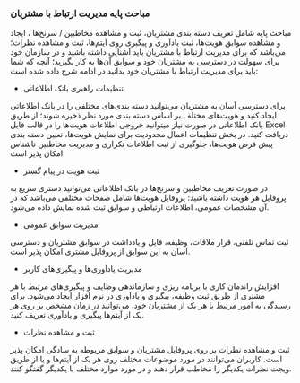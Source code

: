 ### مباحث پایه مدیریت ارتباط با مشتریان 

مباحث پایه شامل تعریف دسته بندی مشتریان،  ثبت و مشاهده مخاطبین / سرنخ‌ها ، ایجاد و مشاهده سوابق هویت‌ها، ثبت یادآوری و پیگیری روی آیتم‌ها، ثبت و مشاهده نظرات؛ می‌باشد که برای مدیریت ارتباط با مشتریان باید آشنایی داشته باشید و در سازمان خود برای سهولت در دسترسی به مشتریان خود و سوابق آن‌ها به کار بگیرید؛ آنچه که شما باید برای مدیریت ارتباط با مشتریان خود بدانید در ادامه شرح داده شده است:

-  تنظیمات راهبری بانک اطلاعاتی

برای دسترسی آسان به مشتریان می‌توانید دسته بندی‌های مختلفی را در بانک اطلاعاتی ایجاد کنید و هویت‌های مختلف بر اساس دسته بندی مورد نظر ذخیره شوند؛ از طریق بانک اطلاعاتی در صورت نیاز میتوانید خروجی اطلاعات هویت‌ها را در قالب فایل Excel دریافت کنید. در بخش تنظیمات  اعمال محدودیت برای نمایش هویت‌ها، تعیین دسته بندی پیش فرض هویت‌ها، جلوگیری از ثبت اطلاعات تکراری  و مدیریت مخاطبین ناشناس امکان پذیر است.

-  ثبت هویت در پیام گستر

در صورت تعریف مخاطبین و سرنخ‌ها در بانک اطلاعاتی می‌توانید دستری سریع به  پروفایل هر هویت داشته باشید؛ پروفایل هویت‌ها شامل صفحات مختلفی می‌باشد که در آن مشخصات عمومی، اطلاعات ارتباطی و سوابق ثبت شده نمایش داده می‌شود.


 
- مدیریت سوابق عمومی

ثبت تماس تلفنی، قرار ملاقات، وظیفه، فایل و یادداشت در سوابق مشتریان و دسترسی آسان به این سوابق از پروفایل مشتری امکان پذیر است.

-  	مدیریت یادآوری‌ها و پیگیری‌های کاربر

افزایش راندمان کاری با برنامه ریزی و سازماندهی وظایف و پیگیری‌های مرتبط با هر مشتری از طریق ثبت وظیفه، پیگیری و یادآوری در نرم افزار ایجاد می‌شود. برای رسیدگی به امور مرتبط با هر یک از مشتریان خود، می‌توانید در زمان مشخص  بر روی هر یک از آیتم‌ها پیگیری و یادآوری تعریف کنید.

-  	ثبت و مشاهده نظرات

ثبت و مشاهده نظرات بر روی پروفایل مشتریان و سوابق مربوطه به سادگی امکان پذیر است. کاربران می‌توانند در مورد موضوعات مختلف روی هر یک از آیتم‌ها و یا از طریق ویجت نظرات یکدیگر را مخاطب قرار دهند و در مورد موارد مختلف با یکدیگر گفتگو کنند.
